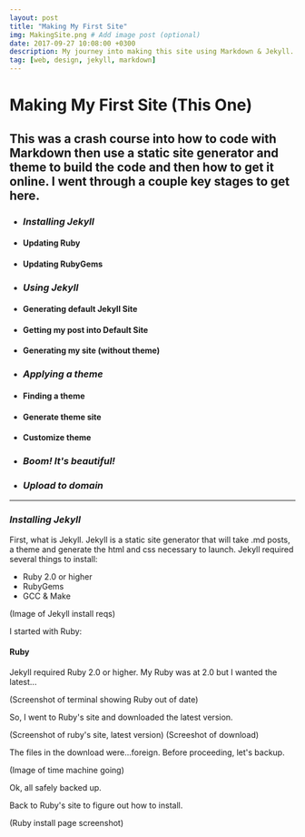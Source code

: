 ```yaml
---
layout: post
title: "Making My First Site"
img: MakingSite.png # Add image post (optional)
date: 2017-09-27 10:08:00 +0300
description: My journey into making this site using Markdown & Jekyll. # Add post description (optional)
tag: [web, design, jekyll, markdown]
---
```




# **Making My First Site (This One)**

## This was a crash course into how to code with Markdown then use a static site generator and theme to build the code and then how to get it online. I went through a couple key stages to get here.

- ### ***Installing Jekyll***
 - #### **Updating Ruby**
 - #### **Updating RubyGems**
- ### ***Using Jekyll***
 - #### **Generating default Jekyll Site**
 - #### **Getting my post into Default Site**
 - #### **Generating my site (without theme)**
- ### ***Applying a theme***
 - #### **Finding a theme**
 - #### **Generate theme site**
 - #### **Customize theme**
- ### ***Boom! It's beautiful!***
- ### ***Upload to domain***

---

### ***Installing Jekyll***
First, what is Jekyll. Jekyll is a static site generator that will take .md posts, a theme and generate the html and css necessary to launch. Jekyll required several things to install:

- Ruby 2.0 or higher
- RubyGems
- GCC & Make

(Image of Jekyll install reqs)

I started with Ruby:

#### **Ruby**

Jekyll required Ruby 2.0 or higher. My Ruby was at 2.0 but I wanted the latest...

(Screenshot of terminal showing Ruby out of date)

So, I went to Ruby's site and downloaded the latest version.

(Screenshot of ruby's site, latest version)
(Screeshot of download)

The files in the download were...foreign. Before proceeding, let's backup.

(Image of time machine going)

Ok, all safely backed up.

Back to Ruby's site to figure out how to install.

(Ruby install page screenshot)
